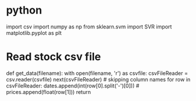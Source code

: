 # python

import csv
import numpy as np
from sklearn.svm import SVR
import matplotlib.pyplot as plt

# Read stock csv file

def get_data(filename):
	with open(filename, 'r') as csvfile:
		csvFileReader = csv.reader(csvfile)
    		next(csvFileReader)	# skipping column names
		for row in csvFileReader:
			dates.append(int(row[0].split('-')[0])) #
			prices.append(float(row[1]))
	return
